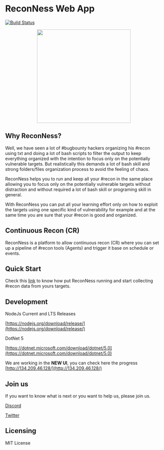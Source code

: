 # ReconNess Web App

[![Build Status](https://dev.azure.com/reconness/reconness/_apis/build/status/reconness.reconness?branchName=master)](https://dev.azure.com/reconness/reconness/_build/latest?definitionId=1&branchName=master)

<p align="center">
  <img width="300" height="300" src="logo.png">
</p>

## Why ReconNess?

Well, we have seen a lot of #bugbounty hackers organizing his #recon using txt and doing a lot of bash scripts to filter the output to keep everything organized with the intention to focus only on the potentially vulnerable targets. But realistically this demands a lot of bash skill and strong folders/files organization process to avoid the feeling of chaos.

ReconNess helps you to run and keep all your #recon in the same place allowing you to focus only on the potentially vulnerable targets without distraction and without required a lot of bash skill or programing skill in general. 

With ReconNess you can put all your learning effort only on how to exploit the targets using one specific kind of vulnerability for example and at the same time you are sure that your #recon is good and organized.

## Continuous Recon (CR)

ReconNess is a platform to allow continuous recon (CR) where you can set up a pipeline of #recon tools (Agents) and trigger it base on schedule or events.

## Quick Start

Check this [link](https://docs.reconness.com/getting-started/quick-start) to know how put ReconNess running and start collecting #recon data from yours targets.

## Development

NodeJs Current and LTS Releases

[https://nodejs.org/download/release/](https://nodejs.org/download/release/)

DotNet 5

[https://dotnet.microsoft.com/download/dotnet/5.0](https://dotnet.microsoft.com/download/dotnet/5.0)

We are working in the **NEW UI**, you can check here the progress
[http://134.209.46.128/](http://134.209.46.128/)

## Join us

If you want to know what is next or you want to help us, please join us.

[Discord](https://discord.com/invite/hpKVRFM)

[Twitter](https://twitter.com/reconness)

## Licensing

MIT License

